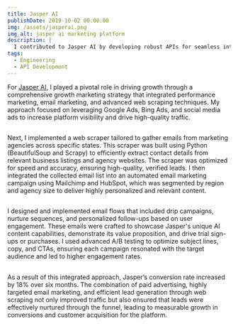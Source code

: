 ```yaml
---
title: Jasper AI
publishDate: 2019-10-02 00:00:00
img: /assets/jasperai.png
img_alt: jasper ai marketing platform
description: |
  I contributed to Jasper AI by developing robust APIs for seamless integration and high performance, ensuring smooth communication between systems. I also conducted extensive penetration testing and security audits to enhance platform security. As an active affiliate partner, I help drive growth and promote Jasper AI within the AI content creation space.
tags:
  - Engineering
  - API Development
---
```


For <a href="https://www.jasper.ai/use-cases/seo?fpr=rushlow-media&fp_sid=seo">Jasper AI</a>, I played a pivotal role in driving growth through a comprehensive growth marketing strategy that integrated performance marketing, email marketing, and advanced web scraping techniques. My approach focused on leveraging Google Ads, Bing Ads, and social media ads to increase platform visibility and drive high-quality traffic.
##

Next, I implemented a web scraper tailored to gather emails from marketing agencies across specific states. This scraper was built using Python (BeautifulSoup and Scrapy) to efficiently extract contact details from relevant business listings and agency websites. The scraper was optimized for speed and accuracy, ensuring high-quality, verified leads. I then integrated the collected email list into an automated email marketing campaign using Mailchimp and HubSpot, which was segmented by region and agency size to deliver highly personalized and relevant content.
##
I designed and implemented email flows that included drip campaigns, nurture sequences, and personalized follow-ups based on user engagement. These emails were crafted to showcase Jasper's unique AI content capabilities, demonstrate its value proposition, and drive trial sign-ups or purchases. I used advanced A/B testing to optimize subject lines, copy, and CTAs, ensuring each campaign resonated with the target audience and led to higher engagement rates.
##
As a result of this integrated approach, Jasper’s conversion rate increased by 18% over six months. The combination of paid advertising, highly targeted email marketing, and efficient lead generation through web scraping not only improved traffic but also ensured that leads were effectively nurtured through the funnel, leading to measurable growth in conversions and customer acquisition for the platform.
